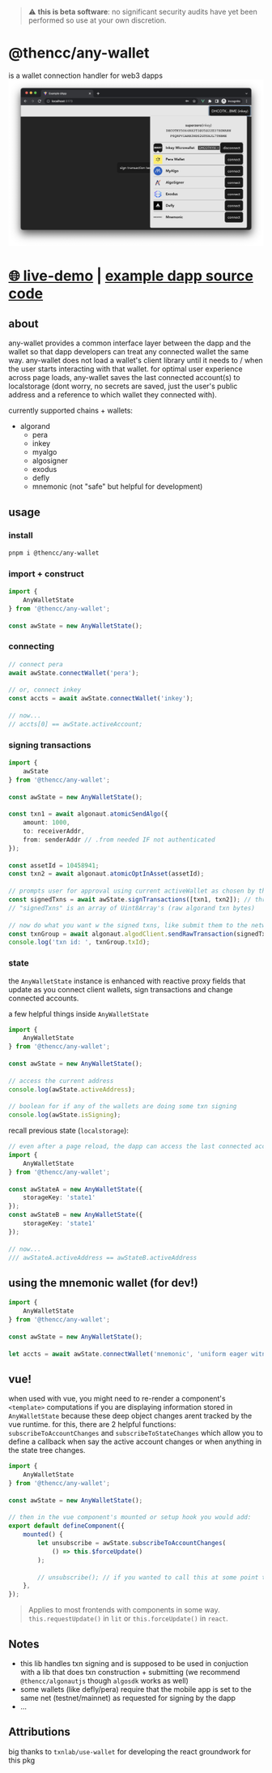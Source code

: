 > ⚠️ **this is beta software**: no significant security audits have yet been performed so use at your own discretion.


# @thencc/any-wallet
is a wallet connection handler for web3 dapps
![](./any-wallet-screenshot.png)

# [🌐 live-demo](https://thencc.github.io/any-wallet/) | [example dapp source code](https://github.com/thencc/any-wallet/blob/main/example-dapp/src/components/Demo.vue)


## about
any-wallet provides a common interface layer between the dapp and the wallet so that dapp developers can treat any connected wallet the same way. any-wallet does not load a wallet's client library until it needs to / when the user starts interacting with that wallet. for optimal user experience across page loads, any-wallet saves the last connected account(s) to localstorage (dont worry, no secrets are saved, just the user's public address and a reference to which wallet they connected with).

currently supported chains + wallets:
- algorand
	- pera
	- inkey
	- myalgo
	- algosigner
	- exodus
	- defly
	- mnemonic (not "safe" but helpful for development)


## usage

### install
```bash
pnpm i @thencc/any-wallet
```

### import + construct
```ts
import {
	AnyWalletState
} from '@thencc/any-wallet';

const awState = new AnyWalletState();
```


### connecting
```ts
// connect pera
await awState.connectWallet('pera');

// or, connect inkey
const accts = await awState.connectWallet('inkey');

// now...
// accts[0] == awState.activeAccount;
```

### signing transactions
```ts
import {
	awState
} from '@thencc/any-wallet';

const awState = new AnyWalletState();

const txn1 = await algonaut.atomicSendAlgo({
	amount: 1000,
	to: receiverAddr,
	from: senderAddr // .from needed IF not authenticated
});

const assetId = 10458941;
const txn2 = await algonaut.atomicOptInAsset(assetId);

// prompts user for approval using current activeWallet as chosen by the user
const signedTxns = await awState.signTransactions([txn1, txn2]); // throws if user rejects txn
// "signedTxns" is an array of Uint8Array's (raw algorand txn bytes)

// now do what you want w the signed txns, like submit them to the network
const txnGroup = await algonaut.algodClient.sendRawTransaction(signedTxns).do();
console.log('txn id: ', txnGroup.txId);
```


### state
the `AnyWalletState` instance is enhanced with reactive proxy fields that update as you connect client wallets, sign transactions and change connected accounts. 

a few helpful things inside `AnyWalletState`
```ts
import { 
	AnyWalletState
} from '@thencc/any-wallet';

const awState = new AnyWalletState();

// access the current address
console.log(awState.activeAddress);

// boolean for if any of the wallets are doing some txn signing
console.log(awState.isSigning);
```

recall previous state (`localstorage`):
```ts
// even after a page reload, the dapp can access the last connected account(s) by initializing with the same storageKey, which uses localstorage (by default) to remember relavent state fields. 
import { 
	AnyWalletState
} from '@thencc/any-wallet';

const awStateA = new AnyWalletState({
	storageKey: 'state1'
});
const awStateB = new AnyWalletState({
	storageKey: 'state1'
});

// now... 
/// awStateA.activeAddress == awStateB.activeAddress
```


## using the mnemonic wallet (for dev!)
```ts
import {
	AnyWalletState
} from '@thencc/any-wallet';

const awState = new AnyWalletState();

let accts = await awState.connectWallet('mnemonic', 'uniform eager witness salt evolve pole envelope name supreme column begin venue decline blast finger grunt avoid people crawl during street priority diary ability lend');
```



## vue!
when used with vue, you might need to re-render a component's `<template>` computations if you are displaying information stored in `AnyWalletState` because these deep object changes arent tracked by the vue runtime. for this, there are 2 helpful functions: `subscribeToAccountChanges` and `subscribeToStateChanges` which allow you to define a callback when say the active account changes or when anything in the state tree changes.

```ts
import {
	AnyWalletState
} from '@thencc/any-wallet';

const awState = new AnyWalletState();

// then in the vue component's mounted or setup hook you would add:
export default defineComponent({
	mounted() {
		let unsubscribe = awState.subscribeToAccountChanges(
			() => this.$forceUpdate()
		);

		// unsubscribe(); // if you wanted to call this at some point the handler would stop getting called
	},
});
```

> Applies to most frontends with components in some way. `this.requestUpdate()` in `lit` or `this.forceUpdate()` in `react`.



## Notes
- this lib handles txn signing and is supposed to be used in conjuction with a lib that does txn construction + submitting (we recommend `@thencc/algonautjs` though `algosdk` works as well)
- some wallets (like defly/pera) require that the mobile app is set to the same net (testnet/mainnet) as requested for signing by the dapp
- ...


## Attributions

big thanks to `txnlab/use-wallet` for developing the react groundwork for this pkg
